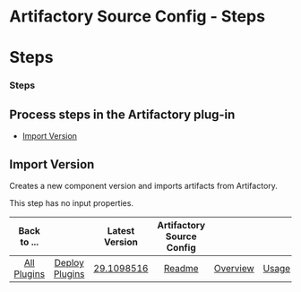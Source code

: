 
Artifactory Source Config - Steps
=================================

# Steps



### Steps





Process steps in the Artifactory plug-in
----------------------------------------


* [Import Version](#import_version)




Import Version
--------------


Creates a new component version and imports artifacts from Artifactory.


This step has no input properties.





|Back to ...||Latest Version|Artifactory Source Config |||||
| :---: | :---: | :---: | :---: | :---: | :---: | :---: | :---: |
|[All Plugins](../../index.md)|[Deploy Plugins](../README.md)|[29.1098516](https://raw.githubusercontent.com/UrbanCode/IBM-UCD-PLUGINS/main/files/ArtifactorySourceConfig/ArtifactorySourceConfig-29.1098516.zip)|[Readme](README.md)|[Overview](overview.md)|[Usage](usage.md)|[Roles](roles.md)|[Downloads](downloads.md)|
